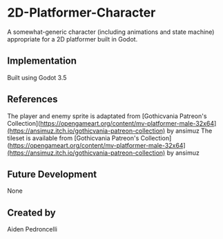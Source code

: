# 2D-Platformer-Character

A somewhat-generic character (including animations and state machine) appropriate for a 2D platformer built in Godot. 
## Implementation

Built using Godot 3.5

## References

The player and enemy sprite is adaptated from [Gothicvania Patreon's Collection](https://opengameart.org/content/mv-platformer-male-32x64](https://ansimuz.itch.io/gothicvania-patreon-collection) by ansimuz
The tileset is available from [Gothicvania Patreon's Collection](https://opengameart.org/content/mv-platformer-male-32x64](https://ansimuz.itch.io/gothicvania-patreon-collection) by ansimuz


## Future Development

None

## Created by 

Aiden Pedroncelli
